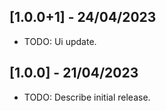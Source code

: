 ## [1.0.0+1] - 24/04/2023

* TODO: Ui update.

## [1.0.0] - 21/04/2023

* TODO: Describe initial release.

